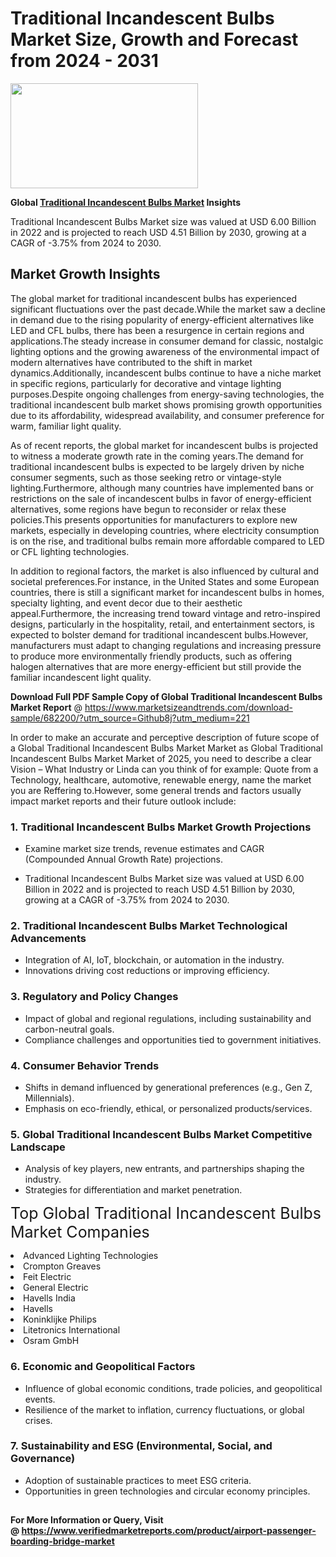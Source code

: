 <H1>Traditional Incandescent Bulbs Market Size, Growth and Forecast from 2024 - 2031</H1><img class="aligncenter size-medium wp-image-584254" src="https://thirdeyenews.in/wp-content/uploads/2024/09/Global-Market-Research-300x168.jpeg" alt="" width="300" height="168" /><p><strong>Global&nbsp;<a href="https://www.marketsizeandtrends.com/download-sample/682200/?utm_source=Github8j?utm_medium=221">Traditional Incandescent Bulbs Market</a> Insights</strong></p><p>Traditional Incandescent Bulbs Market size was valued at USD 6.00 Billion in 2022 and is projected to reach USD 4.51 Billion by 2030, growing at a CAGR of -3.75% from 2024 to 2030.</p><p><h2>Market Growth Insights</h2> <p>The global market for traditional incandescent bulbs has experienced significant fluctuations over the past decade.While the market saw a decline in demand due to the rising popularity of energy-efficient alternatives like LED and CFL bulbs, there has been a resurgence in certain regions and applications.The steady increase in consumer demand for classic, nostalgic lighting options and the growing awareness of the environmental impact of modern alternatives have contributed to the shift in market dynamics.Additionally, incandescent bulbs continue to have a niche market in specific regions, particularly for decorative and vintage lighting purposes.Despite ongoing challenges from energy-saving technologies, the traditional incandescent bulb market shows promising growth opportunities due to its affordability, widespread availability, and consumer preference for warm, familiar light quality.</p> <p>As of recent reports, the global market for incandescent bulbs is projected to witness a moderate growth rate in the coming years.The demand for traditional incandescent bulbs is expected to be largely driven by niche consumer segments, such as those seeking retro or vintage-style lighting.Furthermore, although many countries have implemented bans or restrictions on the sale of incandescent bulbs in favor of energy-efficient alternatives, some regions have begun to reconsider or relax these policies.This presents opportunities for manufacturers to explore new markets, especially in developing countries, where electricity consumption is on the rise, and traditional bulbs remain more affordable compared to LED or CFL lighting technologies.</p> <p>In addition to regional factors, the market is also influenced by cultural and societal preferences.For instance, in the United States and some European countries, there is still a significant market for incandescent bulbs in homes, specialty lighting, and event decor due to their aesthetic appeal.Furthermore, the increasing trend toward vintage and retro-inspired designs, particularly in the hospitality, retail, and entertainment sectors, is expected to bolster demand for traditional incandescent bulbs.However, manufacturers must adapt to changing regulations and increasing pressure to produce more environmentally friendly products, such as offering halogen alternatives that are more energy-efficient but still provide the familiar incandescent light quality.</p> <p><span class=""><strong>Download Full PDF Sample Copy of Global Traditional Incandescent Bulbs Market Report</strong> @ <a href="https://www.marketsizeandtrends.com/download-sample/682200/?utm_source=Github8j?utm_medium=221" target="_blank">https://www.marketsizeandtrends.com/download-sample/682200/?utm_source=Github8j?utm_medium=221</a></span></p><p>In order to make an accurate and perceptive description of future scope of a Global&nbsp;Traditional Incandescent Bulbs Market Market as Global&nbsp;Traditional Incandescent Bulbs Market Market of 2025, you need to describe a clear Vision &ndash; What Industry or Linda can you think of for example: Quote from a Technology, healthcare, automotive, renewable energy, name the market you are Reffering to.However, some general trends and factors usually impact market reports and their future outlook include:</p><h3>1.&nbsp;<strong>Traditional Incandescent Bulbs Market Growth Projections</strong></h3><ul><li>Examine market size trends, revenue estimates and CAGR (Compounded Annual Growth Rate) projections.</li><li><p>Traditional Incandescent Bulbs Market size was valued at USD 6.00 Billion in 2022 and is projected to reach USD 4.51 Billion by 2030, growing at a CAGR of -3.75% from 2024 to 2030.</p></li></ul><h3>2.&nbsp;<strong>Traditional Incandescent Bulbs Market Technological Advancements</strong></h3><ul><li>Integration of AI, IoT, blockchain, or automation in the industry.</li><li>Innovations driving cost reductions or improving efficiency.</li></ul><h3>3.&nbsp;<strong>Regulatory and Policy Changes</strong></h3><ul><li>Impact of global and regional regulations, including sustainability and carbon-neutral goals.</li><li>Compliance challenges and opportunities tied to government initiatives.</li></ul><h3>4.&nbsp;<strong>Consumer Behavior Trends</strong></h3><ul><li>Shifts in demand influenced by generational preferences (e.g., Gen Z, Millennials).</li><li>Emphasis on eco-friendly, ethical, or personalized products/services.</li></ul><h3>5.&nbsp;<strong>Global Traditional Incandescent Bulbs Market Competitive Landscape</strong></h3><ul><li>Analysis of key players, new entrants, and partnerships shaping the industry.</li><li>Strategies for differentiation and market penetration.</li></ul><p data-pm-slice="1 1 []"><span style="color: inherit; font-family: inherit; font-size: 25px;">Top Global Traditional Incandescent Bulbs Market Companies</span></p><div class="" data-test-id=""><p><li>Advanced Lighting Technologies</li><li> Crompton Greaves</li><li> Feit Electric</li><li> General Electric</li><li> Havells India</li><li> Havells</li><li> Koninklijke Philips</li><li> Litetronics International</li><li> Osram GmbH</li></p></div><h3>6.&nbsp;<strong>Economic and Geopolitical Factors</strong></h3><ul><li>Influence of global economic conditions, trade policies, and geopolitical events.</li><li>Resilience of the market to inflation, currency fluctuations, or global crises.</li></ul><h3>7.&nbsp;<strong>Sustainability and ESG (Environmental, Social, and Governance)</strong></h3><ul><li>Adoption of sustainable practices to meet ESG criteria.</li><li>Opportunities in green technologies and circular economy principles.</li></ul><h2><strong style="font-size: 14px;">For More Information or Query, Visit @&nbsp;</strong><a style="background-color: #ffffff; font-size: 14px;" href="https://www.marketsizeandtrends.com/report/traditional-incandescent-bulbs-market/" target="_blank">https://www.verifiedmarketreports.com/product/airport-passenger-boarding-bridge-market</a></h2>